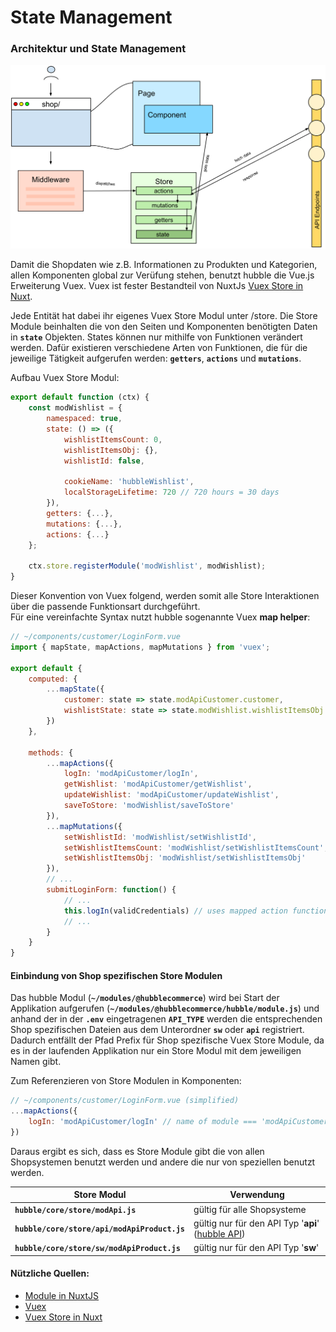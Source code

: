 # State Management

### Architektur und State Management 

![State Management](./statemanagement.svg)

Damit die Shopdaten wie z.B. Informationen zu Produkten und Kategorien, allen Komponenten global zur Verüfung stehen, 
benutzt hubble die Vue.js Erweiterung Vuex.
Vuex ist fester Bestandteil von NuxtJs [Vuex Store in Nuxt](https://nuxtjs.org/guide/vuex-store).

Jede Entität hat dabei ihr eigenes Vuex Store Modul unter /store. 
Die Store Module beinhalten die von den Seiten und Komponenten benötigten Daten in __`state`__ Objekten. 
States können nur mithilfe von Funktionen verändert werden. Dafür existieren verschiedene Arten von Funktionen,
die für die jeweilige Tätigkeit aufgerufen werden: __`getters`__, __`actions`__ und __`mutations`__.

Aufbau Vuex Store Modul:
``` js
export default function (ctx) {
    const modWishlist = {
        namespaced: true,
        state: () => ({
            wishlistItemsCount: 0,
            wishlistItemsObj: {},
            wishlistId: false,

            cookieName: 'hubbleWishlist',
            localStorageLifetime: 720 // 720 hours = 30 days
        }),
        getters: {...},
        mutations: {...},
        actions: {...}
    };

    ctx.store.registerModule('modWishlist', modWishlist);
}
```

Dieser Konvention von Vuex folgend, werden somit alle Store Interaktionen über die passende Funktionsart durchgeführt.  
Für eine vereinfachte Syntax nutzt hubble sogenannte Vuex __map helper__:
``` js
// ~/components/customer/LoginForm.vue
import { mapState, mapActions, mapMutations } from 'vuex';

export default {
    computed: {
        ...mapState({
            customer: state => state.modApiCustomer.customer,
            wishlistState: state => state.modWishlist.wishlistItemsObj
        })
    },
    
    methods: {
        ...mapActions({
            logIn: 'modApiCustomer/logIn',
            getWishlist: 'modApiCustomer/getWishlist',
            updateWishlist: 'modApiCustomer/updateWishlist',
            saveToStore: 'modWishlist/saveToStore'
        }),
        ...mapMutations({
            setWishlistId: 'modWishlist/setWishlistId',
            setWishlistItemsCount: 'modWishlist/setWishlistItemsCount',
            setWishlistItemsObj: 'modWishlist/setWishlistItemsObj'
        }),
        // ...
        submitLoginForm: function() {
            // ...
            this.logIn(validCredentials) // uses mapped action function
            // ...
        }
    }
} 
```

#### Einbindung von Shop spezifischen Store Modulen

Das hubble Modul (__`~/modules/@hubblecommerce`__) wird bei Start der Applikation aufgerufen (__`~/modules/@hubblecommerce/hubble/module.js`__)
und anhand der in der __`.env`__ eingetragenen __`API_TYPE`__ werden die entsprechenden Shop spezifischen Dateien aus 
dem Unterordner __`sw`__ oder __`api`__ registriert. Dadurch entfällt der Pfad Prefix für Shop spezifische Vuex Store
Module, da es in der laufenden Applikation nur ein Store Modul mit dem jeweiligen Namen gibt.

Zum Referenzieren von Store Modulen in Komponenten:
``` js
// ~/components/customer/LoginForm.vue (simplified)
...mapActions({
    logIn: 'modApiCustomer/logIn' // name of module === 'modApiCustomer', name of action === 'logIn'
})
```

Daraus ergibt es sich, dass es Store Module gibt die von allen Shopsystemen benutzt werden und andere die nur von speziellen benutzt werden.

| Store Modul | Verwendung |
| --- | --- | 
| __`hubble/core/store/modApi.js`__ | gültig für alle Shopsysteme |
| __`hubble/core/store/api/modApiProduct.js`__ | gültig nur für den API Typ '__api__' ([hubble API](../api)) |
| __`hubble/core/store/sw/modApiProduct.js`__ | gültig nur für den API Typ '__sw__' |



#### Nützliche Quellen:
* [Module in NuxtJS](https://nuxtjs.org/guide/modules)
* [Vuex](https://vuex.vuejs.org/) 
* [Vuex Store in Nuxt](https://nuxtjs.org/guide/vuex-store)
